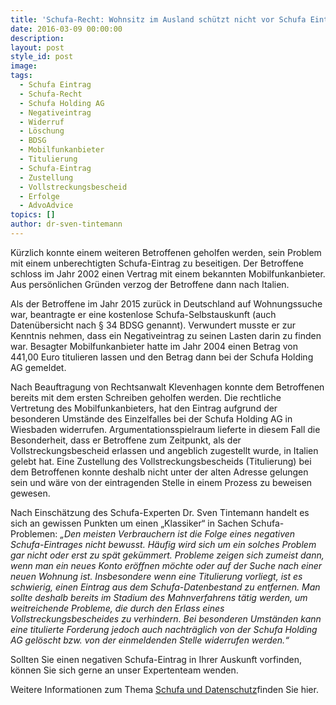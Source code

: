 ```yaml
---
title: 'Schufa-Recht: Wohnsitz im Ausland schützt nicht vor Schufa Eintrag'
date: 2016-03-09 00:00:00
description:
layout: post
style_id: post
image:
tags:
  - Schufa Eintrag
  - Schufa-Recht
  - Schufa Holding AG
  - Negativeintrag
  - Widerruf
  - Löschung
  - BDSG
  - Mobilfunkanbieter
  - Titulierung
  - Schufa-Eintrag
  - Zustellung
  - Vollstreckungsbescheid
  - Erfolge
  - AdvoAdvice
topics: []
author: dr-sven-tintemann
---
```

Kürzlich konnte einem weiteren Betroffenen geholfen werden, sein Problem mit einem unberechtigten Schufa-Eintrag zu beseitigen. Der Betroffene schloss im Jahr 2002 einen Vertrag mit einem bekannten Mobilfunkanbieter. Aus persönlichen Gründen verzog der Betroffene dann nach Italien.

Als der Betroffene im Jahr 2015 zurück in Deutschland auf Wohnungssuche war, beantragte er eine kostenlose Schufa-Selbstauskunft (auch Datenübersicht nach § 34 BDSG genannt). Verwundert musste er zur Kenntnis nehmen, dass ein Negativeintrag zu seinen Lasten darin zu finden war. Besagter Mobilfunkanbieter hatte im Jahr 2004 einen Betrag von 441,00 Euro titulieren lassen und den Betrag dann bei der Schufa Holding AG gemeldet.

Nach Beauftragung von Rechtsanwalt Klevenhagen konnte dem Betroffenen bereits mit dem ersten Schreiben geholfen werden. Die rechtliche Vertretung des Mobilfunkanbieters, hat den Eintrag aufgrund der besonderen Umstände des Einzelfalles bei der Schufa Holding AG in Wiesbaden widerrufen. Argumentationsspielraum lieferte in diesem Fall die Besonderheit, dass er Betroffene zum Zeitpunkt, als der Vollstreckungsbescheid erlassen und angeblich zugestellt wurde, in Italien gelebt hat. Eine Zustellung des Vollstreckungsbescheids (Titulierung) bei dem Betroffenen konnte deshalb nicht unter der alten Adresse gelungen sein und wäre von der eintragenden Stelle in einem Prozess zu beweisen gewesen.

Nach Einschätzung des Schufa-Experten Dr. Sven Tintemann handelt es sich an gewissen Punkten um einen „Klassiker“ in Sachen Schufa-Problemen: *„Den meisten Verbrauchern ist die Folge eines negativen Schufa-Eintrages nicht bewusst. Häufig wird sich um ein solches Problem gar nicht oder erst zu spät gekümmert. Probleme zeigen sich zumeist dann, wenn man ein neues Konto eröffnen möchte oder auf der Suche nach einer neuen Wohnung ist. Insbesondere wenn eine Titulierung vorliegt, ist es schwierig, einen Eintrag aus dem Schufa-Datenbestand zu entfernen. Man sollte deshalb bereits im Stadium des Mahnverfahrens tätig werden, um weitreichende Probleme, die durch den Erlass eines Vollstreckungsbescheides zu verhindern. Bei besonderen Umständen kann eine titulierte Forderung jedoch auch nachträglich von der Schufa Holding AG gelöscht bzw. von der einmeldenden Stelle widerrufen werden.“*

Sollten Sie einen negativen Schufa-Eintrag in Ihrer Auskunft vorfinden, können Sie sich gerne an unser Expertenteam wenden.

Weitere Informationen zum Thema [Schufa und Datenschutz](/themen/schufa-und-datenschutz/)finden Sie hier.&nbsp;